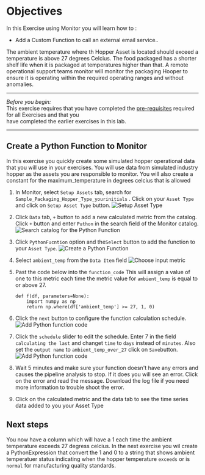 # Objectives
In this Exercise using Monitor you will learn how to :

* Add a Custom Function to call an external email service..

The ambient temperature where th Hopper Asset is located should exceed a temperature is above 27 degrees Celcius.   The 
food  packaged has a shorter shelf life when it is packaged at temperatures higher than that.  A remote operational 
support teams monitor will monitor the packaging Hooper to ensure it is operating within the required operating ranges 
and without anomalies.  

---
*Before you begin:*  
This exercise requires that you have completed the [pre-requisites](../prereqs) required for all Exercises and that you  
have completed the earlier exercises in this lab.

---
## Create a Python Function to Monitor
In this exercise you quickly create some simulated hopper operational data that you will use in your exercises. 
You will use data from simulated industry hopper as the assets you are responsible to monitor.  You will also create 
a constant for the maximum_temperature in degrees celcius that is allowed 

1. In Monitor, select `Setup Assets` tab, search for `Sample_Packaging_Hopper_Type_yourinitials` .
Click on your `Asset Type` and click on   `Setup Asset Type` button.  ![Setup Asset Type](/img/monitor_8.5/fun03.png) 

2.   Click `Data` tab, `+` button  to add a new calculated metric from the catalog.  Click `+` button  and enter `Puthon` 
in the search field of the Monitor catalog. ![Search catalog for the Python Function](/img/monitor_8.5/fun05.png)

3.  Click `PythonFucntion` option and the`Select` button to add the function to your `Asset Type`.  ![Create a Python Function](/img/monitor_8.5/fun07.png) &nbsp;

4.  Select `ambient_temp` from the  `Data Item` field  ![Choose input metric](/img/monitor_8.5/fun08.png) &nbsp;

5.  Past the code below into the `function_code`  This will assign a value of one to this metric each time the metric 
value for `ambient_temp`  is equal to or above 27. 
  
    ```
    def f(df, parameters=None):
        import numpy as np
        return np.where(df['ambient_temp'] >= 27, 1, 0)
    ```
6. Click the `next` button to configure the function calculation schedule. ![Add Python function code](/img/monitor_8.5/fun09.png) &nbsp;
 
7. Click the `schedule` slider to edit the schedule.   Enter 7 in the field `calculating the last` and changet `time` 
to `days` instead of `minutes`.   Also set the `output name` to  `ambient_temp_over_27`
click on `Save`button. ![Add Python function code](/img/monitor_8.5/fun11.png) &nbsp;

8. Wait 5 minutes and make sure your function doesn't have any errors and causes the pipeline analysis to stop.  If it
does you will see an error.  Click on the error and read the message.  Download the log file if you need more information
to trouble shoot the error.

9. Click on the calculated metric and the data tab to see the time series data added to you your Asset Type


## Next steps
You now have a column which will have a 1 each time the ambient temperature exceeds 27 degress celcius.  In the next 
exercise you wil create a PythonExpression that convert the 1 and 0  to a string that shows ambient temperatuer status 
indicating when the hopper temperature `exceeds` or is `normal` for manufacturing quality standards.